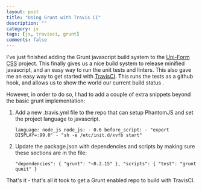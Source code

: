 ```yaml
---
layout: post
title: "Using Grunt with Travis CI"
description: ""
category: js
tags: [js, travisci, grunt]
comments: false
---
```

I've just finished adding the Grunt javascript build system to the
[Uni-Form CSS](http://sprawsm.com/uni-form/) project. This finally gives us a
nice build system to release minified javascript, and an easy way to run the
unit tests and linters. This also gave me an easy way to get started with
[TravisCI](travis-ci.org). This runs the tests as a github hook, and allows us
to show the world our current build status . 

However, in order to do so, I had to add a couple of extra snippets beyond the basic grunt implementation:

1. Add a new .travis.yml file to the repo that can setup PhantomJS and set the project language to javascript.

    `language: node_js node_js: - 0.6 before_script: - "export DISPLAY=:99.0" - "sh -e /etc/init.d/xvfb start"`

1. Update the package.json with dependencies and scripts by making sure these sections are in the file:

    `"dependencies": { "grunt": "~0.2.15" }, "scripts": { "test": "grunt qunit" }`

That's it - that's all it took to get a Grunt enabled repo to build with TravisCI.